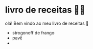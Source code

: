 # livro de receitas :woman_cook: #

olá! Bem vindo ao meu livro de receitas :book:

- strogonoff de frango
- pavê
- 

 
